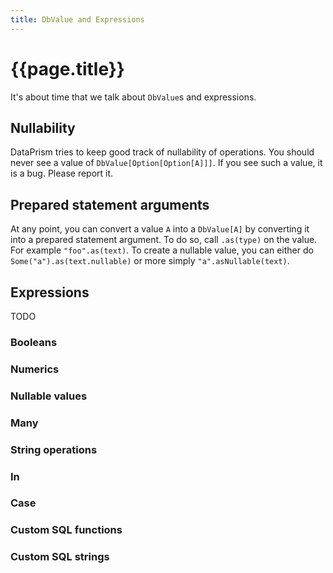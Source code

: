 ```yaml
---
title: DbValue and Expressions
---
```


# {{page.title}}

It's about time that we talk about `DbValue`s and expressions.

## Nullability

DataPrism tries to keep good track of nullability of operations. You should never see a value
of `DbValue[Option[Option[A]]]`. If you see such a value, it is a bug. Please report it.

## Prepared statement arguments

At any point, you can convert a value `A` into a `DbValue[A]` by converting it into a prepared statement argument. To do
so, call `.as(type)` on the value. For example `"foo".as(text)`. To create a nullable value, you can either
do `Some("a").as(text.nullable)` or more simply `"a".asNullable(text)`.

## Expressions

TODO

### Booleans

### Numerics

### Nullable values

### Many

### String operations

### In

### Case

### Custom SQL functions

### Custom SQL strings
